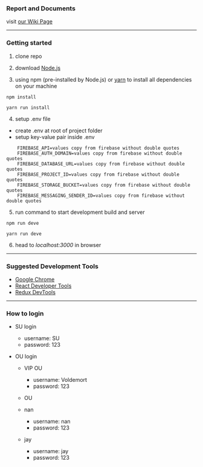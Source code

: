 ### Report and Documents
visit [our Wiki Page](https://github.com/JiejayLan/CSC322_group_project/wiki/Documents)

---
### Getting started
1. clone repo

2. download [Node.js](https://nodejs.org/en/download/)

3. using npm (pre-installed by Node.js) or [yarn](https://yarnpkg.com/en/docs/install) to install all dependencies on your machine 
```
npm install
```

```
yarn run install
```

4. setup .env file 
+ create .env at root of project folder
+ setup key-value pair inside .env 

```
    FIREBASE_API=values copy from firebase without double quotes
    FIREBASE_AUTH_DOMAIN=values copy from firebase without double quotes
    FIREBASE_DATABASE_URL=values copy from firebase without double quotes
    FIREBASE_PROJECT_ID=values copy from firebase without double quotes
    FIREBASE_STORAGE_BUCKET=values copy from firebase without double quotes
    FIREBASE_MESSAGING_SENDER_ID=values copy from firebase without double quotes
```

5. run command to start development build and server

```
npm run deve
```

```
yarn run deve
```

6. head to *localhost:3000* in browser 

---
### Suggested Development Tools
+ [Google Chrome](https://www.google.com/chrome/?brand=CHBD&gclid=CjwKCAjwiN_mBRBBEiwA9N-e_o67fh9PIVCvzcc-1Pd5aOS8SW0lGWgABeyPNdGAVv7BAmR4bDBk-BoC-KQQAvD_BwE&gclsrc=aw.ds) 
+ [React Developer Tools](https://chrome.google.com/webstore/detail/react-developer-tools/fmkadmapgofadopljbjfkapdkoienihi?hl=en)
+ [Redux DevTools](https://github.com/zalmoxisus/redux-devtools-extension)

---
### How to login
+ SU login
    - username: SU
    - password: 123
    
+ OU login 
    + VIP OU 
        - username: Voldemort
        - password: 123

    + OU
    + nan
        - username: nan
        - password: 123

    + jay
        - username: jay
        - password: 123

